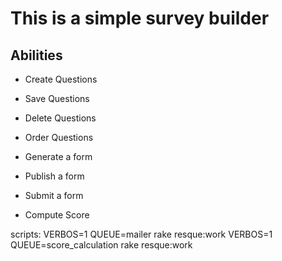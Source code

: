 This is a simple survey builder
===============================

## Abilities

* Create Questions
* Save Questions
* Delete Questions
* Order Questions
* Generate a form
* Publish a form


* Submit a form
* Compute Score


scripts:
VERBOS=1 QUEUE=mailer rake resque:work
VERBOS=1 QUEUE=score_calculation rake resque:work

